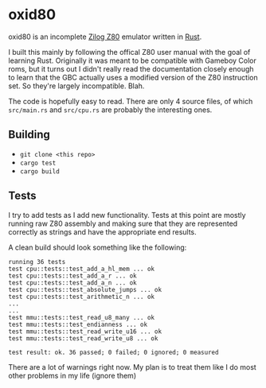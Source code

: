 # oxid80
oxid80 is an incomplete [Zilog Z80](https://en.wikipedia.org/wiki/Zilog_Z80) emulator written in [Rust](https://www.rust-lang.org/).

I built this mainly by following the offical Z80 user manual with the goal of learning Rust. Originally it was meant to be compatible with Gameboy Color roms, but it turns out I didn't really read the documentation closely enough to learn that the GBC actually uses a modified version of the Z80 instruction set. So they're largely incompatible. Blah. 

The code is hopefully easy to read. There are only 4 source files, of which `src/main.rs` and `src/cpu.rs` are probably the interesting ones.

## Building

- `git clone <this repo>`
- `cargo test`
- `cargo build`

## Tests

I try to add tests as I add new functionality. Tests at this point are mostly running raw Z80 assembly and making sure that they are represented correctly as strings and have the appropriate end results.

A clean build should look something like the following:

```
running 36 tests
test cpu::tests::test_add_a_hl_mem ... ok
test cpu::tests::test_add_a_r ... ok
test cpu::tests::test_add_a_n ... ok
test cpu::tests::test_absolute_jumps ... ok
test cpu::tests::test_arithmetic_n ... ok
...
...
test mmu::tests::test_read_u8_many ... ok
test mmu::tests::test_endianness ... ok
test mmu::tests::test_read_write_u16 ... ok
test mmu::tests::test_read_write_u8 ... ok

test result: ok. 36 passed; 0 failed; 0 ignored; 0 measured
```

There are a lot of warnings right now. My plan is to treat them like I do most other problems in my life (ignore them)
